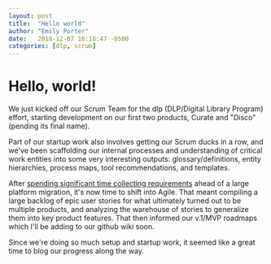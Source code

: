 ```yaml
---
layout: post
title:  "Hello world"
author: "Emily Porter"
date:   2018-12-07 16:18:47 -0500
categories: [dlp, scrum]
---
```



# Hello, world!

We just kicked off our Scrum Team for the dlp (DLP/Digital Library Program) effort, starting development on our first two products, Curate and "Disco" (pending its final name).

Part of our startup work also involves getting our Scrum ducks in a row, and we've been scaffolding our internal processes and understanding of critical work entities into some very interesting outputs: glossary/definitions, entity hierarchies, process maps, tool recommendations, and templates.

After [spending significant time collecting requirements](https://wiki.service.emory.edu/display/DLPP/) ahead of a large platform migration, it's now time to shift into Agile. That meant compiling a large backlog of epic user stories for what ultimately turned out to be multiple products, and analyzing the warehouse of stories to generalize them into key product features. That then informed our v.1/MVP roadmaps which I'll be adding to our github wiki soon.

Since we're doing so much setup and startup work, it seemed like a great time to blog our progress along the way.
